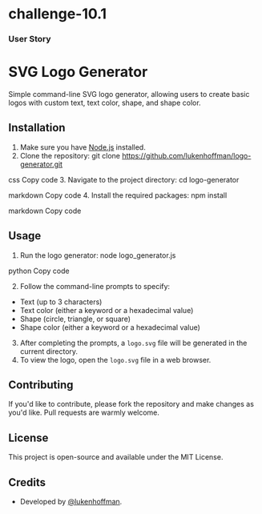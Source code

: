 # challenge-10.1
### User Story

# SVG Logo Generator

Simple command-line SVG logo generator, allowing users to create basic logos with custom text, text color, shape, and shape color. 

## Installation

1. Make sure you have [Node.js](https://nodejs.org/) installed.
2. Clone the repository:
git clone https://github.com/lukenhoffman/logo-generator.git

css
Copy code
3. Navigate to the project directory:
cd logo-generator

markdown
Copy code
4. Install the required packages:
npm install

markdown
Copy code

## Usage

1. Run the logo generator:
node logo_generator.js

python
Copy code

2. Follow the command-line prompts to specify:
- Text (up to 3 characters)
- Text color (either a keyword or a hexadecimal value)
- Shape (circle, triangle, or square)
- Shape color (either a keyword or a hexadecimal value)

3. After completing the prompts, a `logo.svg` file will be generated in the current directory.
4. To view the logo, open the `logo.svg` file in a web browser.

## Contributing

If you'd like to contribute, please fork the repository and make changes as you'd like. Pull requests are warmly welcome.

## License

This project is open-source and available under the MIT License.

## Credits

- Developed by [@lukenhoffman](https://github.com/lukenhoffman).